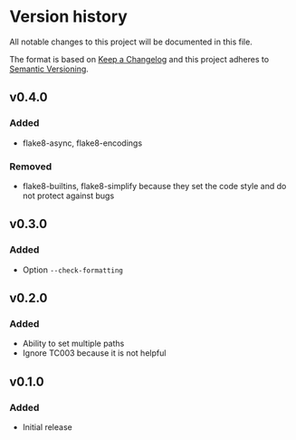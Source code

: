 # Version history

All notable changes to this project will be documented in this file.

The format is based on [Keep a Changelog][keepachangelog] and this project adheres to [Semantic Versioning][semver].

## v0.4.0

### Added

- flake8-async, flake8-encodings

### Removed

- flake8-builtins, flake8-simplify because they set the code style and do not protect against bugs

## v0.3.0

### Added

- Option `--check-formatting`

## v0.2.0

### Added

- Ability to set multiple paths
- Ignore TC003 because it is not helpful

## v0.1.0

### Added

- Initial release

[keepachangelog]:https://keepachangelog.com/en/1.0.0/
[semver]:https://semver.org/spec/v2.0.0.html
